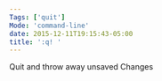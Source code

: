 ```yaml
---
Tags: ['quit']
Mode: 'command-line'
date: 2015-12-11T19:15:43-05:00
title: ':q! '
---
```


Quit and throw away unsaved Changes

